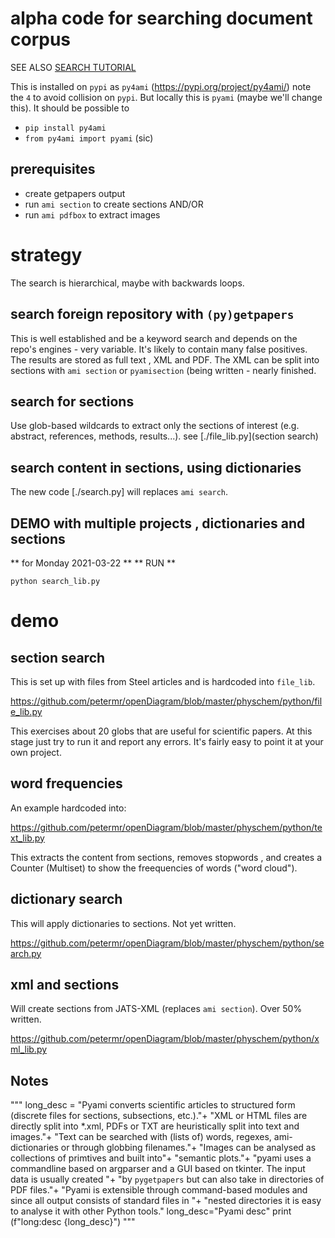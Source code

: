 # alpha code for searching document corpus

SEE ALSO <a href="SEARCH.md">SEARCH TUTORIAL</a>

This is installed on `pypi` as `py4ami` (https://pypi.org/project/py4ami/) note the `4`
to avoid collision on `pypi`. But locally this is `pyami` (maybe we'll change this).
It should be possible to 
* `pip install py4ami`
* `from py4ami import pyami` (sic)

## prerequisites

- create getpapers output
- run `ami section` to create sections AND/OR
- run `ami pdfbox` to extract images

# strategy

The search is hierarchical, maybe with backwards loops.

## search foreign repository with `(py)getpapers`

This is well established and be a keyword search and depends on the repo's engines - very variable. It's likely to contain many false positives. The results are stored as full text , XML and PDF. The XML can be split into sections with `ami section` or `pyamisection` (being written - nearly finished.

## search for sections

Use glob-based wildcards to extract only the sections of interest (e.g. abstract, references, methods, results...). see [./file_lib.py](section search)

## search content in sections, using dictionaries

The new code [./search.py] will replaces `ami search`.

## DEMO with multiple projects , dictionaries and sections

** for Monday 2021-03-22 **
** RUN **

```
python search_lib.py
```

# demo



## section search

This is set up with files from Steel articles and is hardcoded into `file_lib`.

https://github.com/petermr/openDiagram/blob/master/physchem/python/file_lib.py

This exercises about 20 globs that are useful for scientific papers.
At this stage just try to run it and report any errors. It's fairly easy to point it at your own project.

## word frequencies

An example hardcoded into:

https://github.com/petermr/openDiagram/blob/master/physchem/python/text_lib.py

This extracts the content from sections, removes stopwords , and creates a Counter (Multiset) to show the freequencies of words ("word cloud").

## dictionary search

This will apply dictionaries to sections. Not yet written.

https://github.com/petermr/openDiagram/blob/master/physchem/python/search.py

## xml and sections

Will create sections from JATS-XML (replaces `ami section`). Over 50% written.

https://github.com/petermr/openDiagram/blob/master/physchem/python/xml_lib.py

## Notes
"""
long_desc = "Pyami converts scientific articles to structured form (discrete files for sections, subsections, etc.)."+
"XML or HTML files are directly split into *.xml, PDFs or TXT are heuristically split into text and images."+
"Text can be searched with (lists of) words, regexes, ami-dictionaries or through globbing filenames."+
"Images can be analysed as collections of primtives and built into"+
"semantic plots."+
"pyami uses a commandline based on argparser and a GUI based on tkinter. The input data is usually created "+
"by `pygetpapers` but can also take in directories of PDF files."+
"Pyami is extensible through command-based modules and since all output consists of standard files in "+
"nested directories it is easy to analyse it with other Python tools."
long_desc="Pyami desc"
print (f"long:desc {long_desc}")
"""
